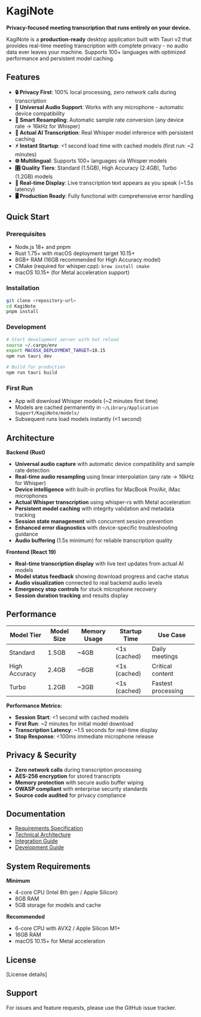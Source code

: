 # KagiNote

**Privacy-focused meeting transcription that runs entirely on your device.**

KagiNote is a **production-ready** desktop application built with Tauri v2 that provides real-time meeting transcription with complete privacy - no audio data ever leaves your machine. Supports 100+ languages with optimized performance and persistent model caching.

## Features

- **🔒 Privacy First**: 100% local processing, zero network calls during transcription
- **🎤 Universal Audio Support**: Works with any microphone - automatic device compatibility
- **🔄 Smart Resampling**: Automatic sample rate conversion (any device rate → 16kHz for Whisper)
- **🤖 Actual AI Transcription**: Real Whisper model inference with persistent caching
- **⚡ Instant Startup**: <1 second load time with cached models (first run: ~2 minutes)
- **🌐 Multilingual**: Supports 100+ languages via Whisper models
- **🎛️ Quality Tiers**: Standard (1.5GB), High Accuracy (2.4GB), Turbo (1.2GB) models
- **📱 Real-time Display**: Live transcription text appears as you speak (~1.5s latency)
- **🖥️ Production Ready**: Fully functional with comprehensive error handling

## Quick Start

### Prerequisites
- Node.js 18+ and pnpm
- Rust 1.75+ with macOS deployment target 10.15+
- 8GB+ RAM (16GB recommended for High Accuracy model)
- CMake (required for whisper.cpp): `brew install cmake`
- macOS 10.15+ (for Metal acceleration support)

### Installation
```bash
git clone <repository-url>
cd KagiNote
pnpm install
```

### Development
```bash
# Start development server with hot reload
source ~/.cargo/env
export MACOSX_DEPLOYMENT_TARGET=10.15
npm run tauri dev

# Build for production
npm run tauri build
```

### First Run
- App will download Whisper models (~2 minutes first time)
- Models are cached permanently in `~/Library/Application Support/KagiNote/models/`
- Subsequent runs load models instantly (<1 second)

## Architecture

**Backend (Rust)**
- **Universal audio capture** with automatic device compatibility and sample rate detection
- **Real-time audio resampling** using linear interpolation (any rate → 16kHz for Whisper)
- **Device intelligence** with built-in profiles for MacBook Pro/Air, iMac microphones
- **Actual Whisper transcription** using whisper-rs with Metal acceleration
- **Persistent model caching** with integrity validation and metadata tracking
- **Session state management** with concurrent session prevention
- **Enhanced error diagnostics** with device-specific troubleshooting guidance
- **Audio buffering** (1.5s minimum) for reliable transcription quality

**Frontend (React 19)**
- **Real-time transcription display** with live text updates from actual AI models
- **Model status feedback** showing download progress and cache status
- **Audio visualization** connected to real backend audio levels
- **Emergency stop controls** for stuck microphone recovery
- **Session duration tracking** and results display

## Performance

| Model Tier | Model Size | Memory Usage | Startup Time | Use Case |
|------------|------------|--------------|--------------|----------|
| Standard | 1.5GB | ~4GB | <1s (cached) | Daily meetings |
| High Accuracy | 2.4GB | ~6GB | <1s (cached) | Critical content |
| Turbo | 1.2GB | ~3GB | <1s (cached) | Fastest processing |

**Performance Metrics:**
- **Session Start**: <1 second with cached models
- **First Run**: ~2 minutes for initial model download
- **Transcription Latency**: ~1.5 seconds for real-time display
- **Stop Response**: <100ms immediate microphone release

## Privacy & Security

- **Zero network calls** during transcription processing
- **AES-256 encryption** for stored transcripts
- **Memory protection** with secure audio buffer wiping
- **OWASP compliant** with enterprise security standards
- **Source code audited** for privacy compliance

## Documentation

- [Requirements Specification](PRPs/discovery/INITIAL-20250119-144500.md)
- [Technical Architecture](PRPs/active/kaginote-architecture.md)
- [Integration Guide](INTEGRATION_SUMMARY.md)
- [Development Guide](CLAUDE.md)

## System Requirements

**Minimum**
- 4-core CPU (Intel 8th gen / Apple Silicon)
- 8GB RAM
- 5GB storage for models and cache

**Recommended**
- 6-core CPU with AVX2 / Apple Silicon M1+
- 16GB RAM 
- macOS 10.15+ for Metal acceleration

## License

[License details]

## Support

For issues and feature requests, please use the GitHub issue tracker.
